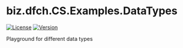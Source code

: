 # biz.dfch.CS.Examples.DataTypes
[![License](https://img.shields.io/badge/license-Apache%20License%202.0-blue.svg)](https://github.com/dfensgmbh/biz.dfch.CS.Examples.DataTypes/blob/master/LICENSE)
[![Version](https://img.shields.io/nuget/v/biz.dfch.CS.Examples.DataTypes.svg)](https://www.nuget.org/packages/biz.dfch.CS.Examples.DataTypes/)

Playground for different data types